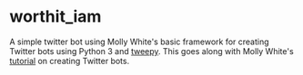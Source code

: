 # worthit_iam

A simple twitter bot using Molly White's basic framework for creating Twitter bots using Python 3 and [tweepy](http://www.tweepy.org). This goes along with Molly White's [tutorial](http://blog.mollywhite.net/twitter-bots-pt2/) on creating Twitter bots.
